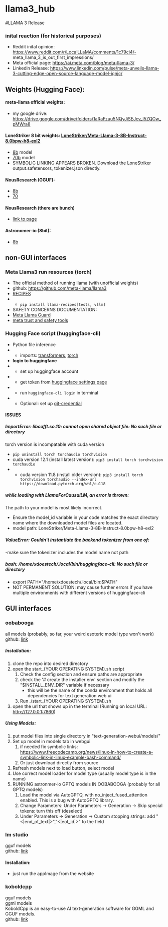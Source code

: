 # llama3_hub
#LLAMA 3 Release 
### inital reaction (for historical purposes)
- Reddit inital opinion: https://www.reddit.com/r/LocalLLaMA/comments/1c79ci4/- meta_llama_3_is_out_first_impressions/
- Meta official page: https://ai.meta.com/blog/meta-llama-3/ 
- Linkedin Release: https://www.linkedin.com/pulse/meta-unveils-llama-3-cutting-edge-open-source-language-model-iqnjc/

## Weights (Hugging Face):
#### meta-llama official weights: 
- my google drive: https://drive.google.com/drive/folders/1aRaFzuu5NQyJiSEJcv_I5ZQCw_pMWra8
#### LoneStriker 8 bit weights: [LoneStriker/Meta-Llama-3-8B-Instruct-8.0bpw-h8-exl2](https://huggingface.co/LoneStriker/Meta-Llama-3-8B-Instruct-8.0bpw-h8-exl2/discussions/1) 
- [8b](https://huggingface.co/LoneStriker/Meta-Llama-3-8B-Instruct-8.0bpw-h8-exl2) model
- [70b](https://huggingface.co/LoneStriker/Meta-Llama-3-70B-Instruct-2.25bpw-h6-exl2) model
- SYMBOLIC LINKING APPEARS BROKEN. Download the LoneStriker output.safetensors, tokenizer.json directly. 
#### NousResearch (GGUF): 
- [8b](https://huggingface.co/NousResearch/Meta-Llama-3-8B-Instruct-GGUF)
- [70](https://huggingface.co/NousResearch/Meta-Llama-3-70B-Instruct-GGUF)
#### NousResearch (there are bunch)
- [link to page](https://huggingface.co/NousResearch)
#### Astronomer-io (8bit):
- [8b](https://huggingface.co/astronomer-io/Llama-3-8B-Instruct-GPTQ-8-Bit/tree/main)

## non-GUI interfaces
### Meta Llama3 run resources (torch)
- The official method of running llama (with unofficial weights)
- github: https://github.com/meta-llama/llama3
- [RECIPES](https://github.com/meta-llama/llama-recipes)
- - `pip install llama-recipes[tests, vllm]`
- SAFETY CONCERNS DOCUMENTATION:
- [Meta Llama Guard](https://github.com/meta-llama/llama-recipes/tree/main/recipes/responsible_ai)
- [meta trust and safety tools](https://llama.meta.com/trust-and-safety/)

### Hugging Face script (huggingface-cli)
- Python file inference
- - imports: [transformers](https://pypi.org/project/transformers/), [torch](https://pypi.org/project/torch/)
- **login to huggingface**
- - set up huggingface account
- - get token from [huggingface settings page](https://huggingface.co/settings/tokens)
- - run `huggingface-cli login` in terminal
- - Optional: set up [git-credential](https://git-scm.com/book/en/v2/Git-Tools-Credential-Storage)

#### ISSUES
##### **ImportError: libcufft.so.10: cannot open shared object file: No such file or directory**
torch version is incompatable with cuda version
- `pip uninstall torch torchaudio torchvision`
- cuda version 12.1 (install latest version): `pip3 install torch torchvision torchaudio`
- - cuda version 11.8 (install older version): `pip3 install torch torchvision torchaudio --index-url https://download.pytorch.org/whl/cu118`
##### **while loading with LlamaForCausalLM, an error is thrown:**
The path to your model is most likely incorrect. 
- Ensure the model_id variable in your code matches the exact directory name where the downloaded model files are located.
- model path: LoneStriker/Meta-Llama-3-8B-Instruct-8.0bpw-h8-exl2
##### **ValueError: Couldn't instantiate the backend tokenizer from one of:**
-make sure the tokenizer includes the model name not path
##### **bash: /home/xdoestech/.local/bin/huggingface-cli: No such file or directory**
- export PATH="/home/xdoestech/.local/bin:$PATH"
- NOT PERMANENT SOLUTION: may cause further errors if you have multiple environments with different versions of huggingface-cli

## GUI interfaces
### oobabooga
all models (probably, so far, your weird esoteric model type won't work)<br>
github: [link](https://github.com/oobabooga/text-generation-webui)
##### Installation: 
1. clone the repo into desired directory
2. open the start_{YOUR OPERATING SYSTEM}.sh script
    1. Check the config section and ensure paths are appropriate
    2. check the '# create the installer env' section and modify the "$INSTALL_ENV_DIR" variable if necessary
       - this will be the name of the conda environment that holds all dependencies for text generation web ui
    3.  Run ./start_{YOUR OPERATING SYSTEM}.sh
3. open the url that shows up in the terminal (Running on local URL:  http://127.0.0.1:7860)
##### Using Models: 
1. put model files into single directory in "text-generation-webui/models/"
2. Set up model in models tab in webgui 
    1. if needed fix symbolic links: https://www.freecodecamp.org/news/linux-ln-how-to-create-a-symbolic-link-in-linux-example-bash-command/
    2. Or just download directly from source
3. Refresh models next to load button, select model
4. Use correct model loader for model type (usually model type is in the name)
5. RUNNING astronmer-io GPTQ models IN OOBABOOGA (probably for all GPTQ models)
    1. Load the model via AutoGPTQ, with no_inject_fused_attention enabled. This is a bug with AutoGPTQ library.
    2. Change Parameters: Under Parameters -> Generation -> Skip special tokens: turn this off (deselect)
    3. Under Parameters -> Generation -> Custom stopping strings: add "<|end_of_text|>","<|eot_id|>" to the field

### lm studio
gguf models<br>
github: [link](https://lmstudio.ai/)
#### Installation: 
- just run the appImage from the website
### koboldcpp
gguf models<br>ggml models<br>
KoboldCpp is an easy-to-use AI text-generation software for GGML and GGUF models.<br>
github: [link](https://github.com/LostRuins/koboldcpp)